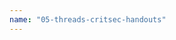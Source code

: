 ```yaml
---
name: "05-threads-critsec-handouts"
---
```

<object data="./05-threads-critsec-handouts.pdf" width="100%" height="100%" type='application/pdf'></object>
